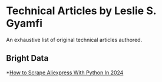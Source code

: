 # Technical Articles by Leslie S. Gyamfi

An exhaustive list of original technical articles authored.

## Bright Data
*[How to Scrape Aliexpress With Python In 2024](https://brightdata.com/blog/web-data/how-to-scrape-aliexpress)
